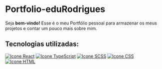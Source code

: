 # Portfolio-eduRodrigues

Seja <b>bem-vindo!</b> Esse é o meu Portfólio pessoal para armazenar os meus projetos e contar um pouco mais sobre mim.

## Tecnologias utilizadas:
<a href="https://legacy.reactjs.org/docs/getting-started.html" target="_blank"><img alt="Icone React" src="https://skillicons.dev/icons?i=react"/></a>
<a href="https://www.typescriptlang.org/docs/" target="_blank"><img alt="Icone TypeScript" src="https://skillicons.dev/icons?i=typescript"/></a>
<a href="https://sass-lang.com/documentation/" target="_blank"><img alt="Icone SCSS" src="https://skillicons.dev/icons?i=scss"/></a>
<a href="https://developer.mozilla.org/en-US/docs/Web/CSS" target="_blank"><img alt="Icone CSS" src="https://skillicons.dev/icons?i=css"/></a>
<a href="https://developer.mozilla.org/en-US/docs/Web/HTML" target="_blank"><img alt="Icone HTML" src="https://skillicons.dev/icons?i=html"/></a>